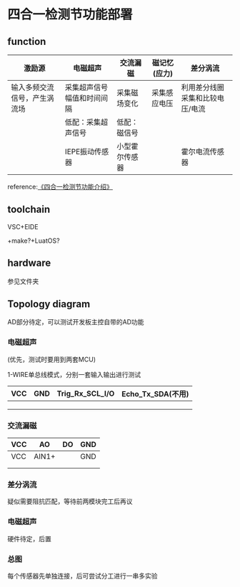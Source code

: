 # 四合一检测节功能部署

## function

| 激励源                       | 电磁超声                   | 交流漏磁       | 磁记忆(应力) | 差分涡流                        |
| ---------------------------- | -------------------------- | -------------- | ------------ | ------------------------------- |
| 输入多频交流信号，产生涡流场 | 采集超声信号幅值和时间间隔 | 采集磁场变化   | 采集感应电压 | 利用差分线圈采集和比较电压/电流 |
|                              | 低配：采集超声信号         | 低配：磁信号   |              |                                 |
|                              | IEPE振动传感器             | 小型霍尔传感器 |              | 霍尔电流传感器                  |

reference:[《四合一检测节功能介绍》](./四合一检测节功能介绍.docx)

## toolchain

VSC+EIDE

+make?+LuatOS?

## hardware

参见文件夹

## Topology diagram

AD部分待定，可以测试开发板主控自带的AD功能

### 电磁超声

(优先，测试时要用到两套MCU)

1-WIRE单总线模式，分别一套输入输出进行测试

| VCC  | GND  | Trig_Rx_SCL_I/O | Echo_Tx_SDA(不用) |
| ---- | ---- | --------------- | ----------------- |
|      |      |                 |                   |
|      |      |                 |                   |
|      |      |                 |                   |



### 交流漏磁

| VCC  | AO    | DO   | GND  |
| ---- | ----- | ---- | ---- |
| VCC  | AIN1+ |      | GND  |
|      |       |      |      |
|      |       |      |      |



### 差分涡流

疑似需要阻抗匹配，等待前两模块完工后再议

### 电磁超声

硬件待定，后置

### 总图

每个传感器先单独连接，后可尝试分工进行一串多实验